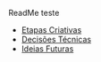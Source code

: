 ReadMe teste 

- [Etapas Criativas](workflow.md)
- [Decisões Técnicas](decisions.md)
- [Ideias Futuras](future_features.md)
